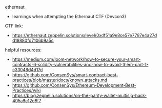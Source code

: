 ethernaut

- learnings when attempting the Ethernaut CTF (Devcon3)


CTF link:
- https://ethernaut.zeppelin.solutions/level/0xdf51a9e8ce57e7787e4a27dd19880fd7106b9a5c


helpful resources:
- https://medium.com/loom-network/how-to-secure-your-smart-contracts-6-solidity-vulnerabilities-and-how-to-avoid-them-part-1-c33048d4d17d
- https://github.com/ConsenSys/smart-contract-best-practices/blob/master/docs/known_attacks.md
- https://github.com/ConsenSys/Ethereum-Development-Best-Practices/wiki
- https://blog.zeppelin.solutions/on-the-parity-wallet-multisig-hack-405a8c12e8f7 
